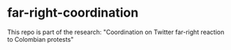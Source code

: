 # far-right-coordination

This repo is part of the research: "Coordination on Twitter far-right reaction to Colombian protests"  
